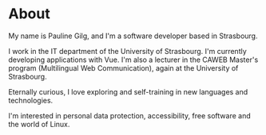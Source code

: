 # About

My name is Pauline Gilg, and I'm a software developer based in Strasbourg.

I work in the IT department of the University of Strasbourg. I'm currently developing applications with Vue.
I'm also a lecturer in the CAWEB Master's program (Multilingual Web Communication), again at the University of Strasbourg.

Eternally curious, I love exploring and self-training in new languages and technologies.

I'm interested in personal data protection, accessibility, free software and the world of Linux.